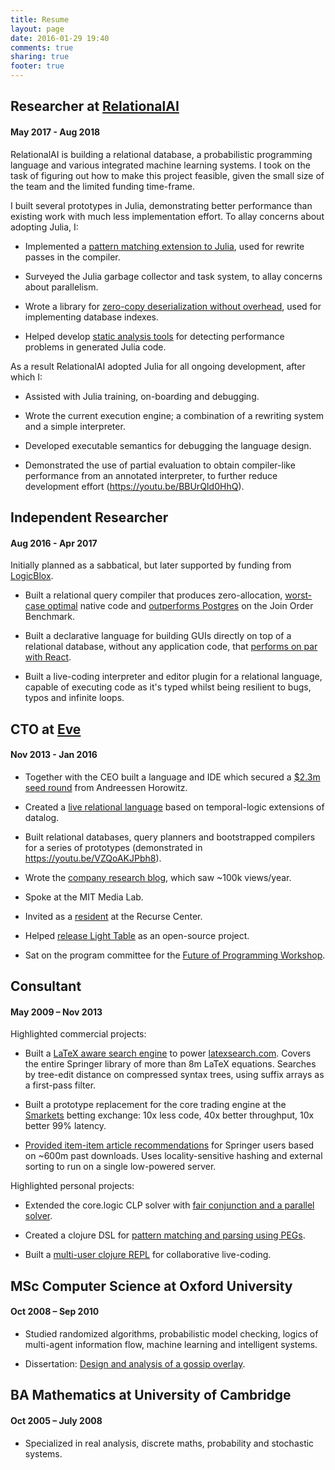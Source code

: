 ```yaml
---
title: Resume
layout: page
date: 2016-01-29 19:40
comments: true
sharing: true
footer: true
---
```


## Researcher at [RelationalAI](http://relational.ai/)

#### May 2017 - Aug 2018

RelationalAI is building a relational database, a probabilistic programming language and various integrated machine learning systems. I took on the task of figuring out how to make this project feasible, given the small size of the team and the limited funding time-frame.

I built several prototypes in Julia, demonstrating better performance than existing work with much less implementation effort. To allay concerns about adopting Julia, I:

* Implemented a [pattern matching extension to Julia](https://github.com/RelationalAI-oss/Rematch.jl), used for rewrite passes in the compiler.

* Surveyed the Julia garbage collector and task system, to allay concerns about parallelism.

* Wrote a library for [zero-copy deserialization without overhead](https://github.com/RelationalAI-oss/Blobs.jl), used for implementing database indexes.

* Helped develop [static analysis tools](https://github.com/MikeInnes/Traceur.jl) for detecting performance problems in generated Julia code.

As a result RelationalAI adopted Julia for all ongoing development, after which I:

* Assisted with Julia training, on-boarding and debugging.

* Wrote the current execution engine; a combination of a rewriting system and a simple interpreter.

* Developed executable semantics for debugging the language design.

* Demonstrated the use of partial evaluation to obtain compiler-like performance from an annotated interpreter, to further reduce development effort (https://youtu.be/BBUrQId0HhQ).

## Independent Researcher

#### Aug 2016 - Apr 2017

Initially planned as a sabbatical, but later supported by funding from [LogicBlox](https://developer.logicblox.com/).

* Built a relational query compiler that produces zero-allocation, [worst-case optimal](https://arxiv.org/abs/1310.3314) native code and [outperforms Postgres](http://scattered-thoughts.net/blog/2016/10/11/a-practical-relational-query-compiler-in-500-lines/) on the Join Order Benchmark.

* Built a declarative language for building GUIs directly on top of a relational database, without any application code, that [performs on par with React](http://scattered-thoughts.net/blog/2017/07/28/relational-ui/).

* Built a live-coding interpreter and editor plugin for a relational language, capable of executing code as it's typed whilst being resilient to bugs, typos and infinite loops.

## CTO at [Eve](http://witheve.com/)

#### Nov 2013 - Jan 2016

* Together with the CEO built a language and IDE which secured a [$2.3m seed round](https://techcrunch.com/2014/10/01/eve-raises-2-3m-to-rethink-programming/) from Andreessen Horowitz.

* Created a [live relational language](http://witheve.com/philosophy/) based on temporal-logic extensions of datalog.

* Built relational databases, query planners and bootstrapped compilers for a series of prototypes (demonstrated in <https://youtu.be/VZQoAKJPbh8>).

* Wrote the [company research blog](http://incidentalcomplexity.com/archive/), which saw ~100k views/year.

* Spoke at the MIT Media Lab.

* Invited as a [resident](https://www.recurse.com/blog/68-a-small-step-in-a-new-direction) at the Recurse Center.

* Helped [release Light Table](http://www.chris-granger.com/2014/01/07/light-table-is-open-source/) as an open-source project.

* Sat on the program committee for the [Future of Programming Workshop](http://www.future-programming.org/2015/call.html).

## Consultant

#### May 2009 – Nov 2013

Highlighted commercial projects:

* Built a [LaTeX aware search engine](http://scattered-thoughts.net/blog/2010/12/08/optimising-texsearch/) to power [latexsearch.com](http://latexsearch.com). Covers the entire Springer library of more than 8m LaTeX equations. Searches by tree-edit distance on compressed syntax trees, using suffix arrays as a first-pass filter.

* Built a prototype replacement for the core trading engine at the [Smarkets](https://smarkets.com/) betting exchange: 10x less code, 40x better throughput, 10x better 99% latency.

* [Provided item-item article recommendations](https://github.com/jamii/springer-recommendations) for Springer users based on ~600m past downloads. Uses locality-sensitive hashing and external sorting to run on a single low-powered server. 

Highlighted personal projects:

* Extended the core.logic CLP solver with [fair conjunction and a parallel solver](http://scattered-thoughts.net/blog/2012/12/19/search-trees-and-core-dot-logic/).

* Created a clojure DSL for [pattern matching and parsing using PEGs](http://scattered-thoughts.net/blog/2012/12/04/strucjure-motivation/).

* Built a [multi-user clojure REPL](https://github.com/jamii/concerto) for collaborative live-coding.

## MSc Computer Science at Oxford University

#### Oct 2008 – Sep 2010

* Studied randomized algorithms, probabilistic model checking, logics of multi-agent information flow, machine learning and intelligent systems.

* Dissertation: [Design and analysis of a gossip overlay](https://github.com/jamii/dissertation/blob/master/writeup/main.pdf).

## BA Mathematics at University of Cambridge

#### Oct 2005 – July 2008

* Specialized in real analysis, discrete maths, probability and stochastic systems.
